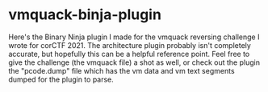 # vmquack-binja-plugin
Here's the Binary Ninja plugin I made for the vmquack reversing challenge I wrote for corCTF 2021.
The architecture plugin probably isn't completely accurate, but hopefully this can be a helpful reference point.
Feel free to give the challenge (the vmquack file) a shot as well, or check out the plugin the "pcode.dump" file which has the vm data and vm text segments dumped for the plugin to parse.
